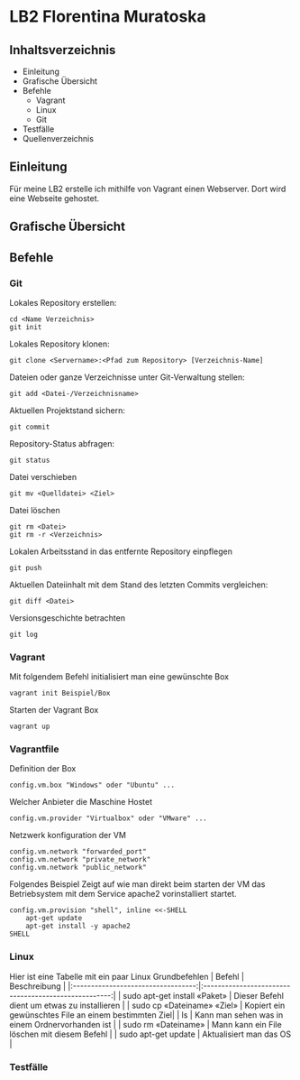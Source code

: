 # LB2 Florentina Muratoska


## **Inhaltsverzeichnis**
* Einleitung
* Grafische Übersicht
* Befehle
    * Vagrant
    * Linux
    * Git
* Testfälle
* Quellenverzeichnis

## **Einleitung**
Für meine LB2 erstelle ich mithilfe von Vagrant einen Webserver. Dort wird eine Webseite gehostet. 

## **Grafische Übersicht**
## **Befehle**
### **Git**
Lokales Repository erstellen:
```
cd <Name Verzeichnis>
git init
```
Lokales Repository klonen:
```
git clone <Servername>:<Pfad zum Repository> [Verzeichnis-Name]
```
Dateien oder ganze Verzeichnisse unter Git-Verwaltung stellen:
```
git add <Datei-/Verzeichnisname>
```
Aktuellen Projektstand sichern:
```
git commit
```
Repository-Status abfragen:
```
git status
```
Datei verschieben
```
git mv <Quelldatei> <Ziel>
```
Datei löschen
```
git rm <Datei> 
git rm -r <Verzeichnis>
```
Lokalen Arbeitsstand in das entfernte Repository einpflegen
```
git push
```
Aktuellen Dateiinhalt mit dem Stand des letzten Commits vergleichen:
```
git diff <Datei>
```
Versionsgeschichte betrachten
```
git log
```
### **Vagrant** 
Mit folgendem Befehl initialisiert man eine gewünschte Box
```
vagrant init Beispiel/Box
```
Starten der Vagrant Box
```
vagrant up
```
### **Vagrantfile**
Definition der Box
```
config.vm.box "Windows" oder "Ubuntu" ...
```
Welcher Anbieter die Maschine Hostet
```
config.vm.provider "Virtualbox" oder "VMware" ...
```
Netzwerk konfiguration der VM
```
config.vm.network "forwarded_port" 
config.vm.network "private_network"
config.vm.network "public_network"
```
Folgendes Beispiel Zeigt auf wie man direkt beim starten der VM das Betriebsystem
mit dem Service apache2 vorinstalliert startet.
```
config.vm.provision "shell", inline <<-SHELL
    apt-get update
    apt-get install -y apache2
SHELL
```
### **Linux** 
Hier ist eine Tabelle mit ein paar Linux Grundbefehlen 
| Befehl                             | Beschreibung                                         |
|:----------------------------------:|:----------------------------------------------------:|
| sudo apt-get install «Paket»       | Dieser Befehl dient um etwas zu installieren         |
| sudo cp «Dateiname» «Ziel»         | Kopiert ein gewünschtes File an einem bestimmten Ziel|
| ls                                 | Kann man sehen was in einem Ordnervorhanden ist      |
| sudo rm «Dateiname»                | Mann kann ein File löschen mit diesem Befehl         |
| sudo apt-get update                | Aktualisiert man das OS                              |
### **Testfälle**



